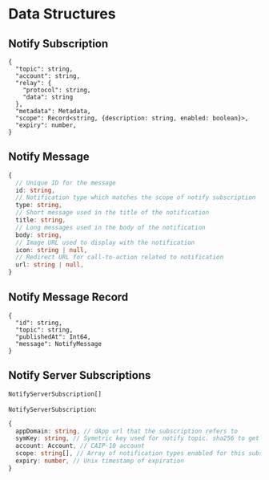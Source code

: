 # Data Structures

## Notify Subscription

```jsonc
{
  "topic": string,
  "account": string,
  "relay": {
    "protocol": string,
    "data": string
  },  
  "metadata": Metadata,
  "scope": Record<string, {description: string, enabled: boolean}>,
  "expiry": number,
}
```

## Notify Message

```typescript
{
  // Unique ID for the message
  id: string,
  // Notification type which matches the scope of notify subscription
  type: string,
  // Short message used in the title of the notification
  title: string,
  // Long messages used in the body of the notification
  body: string,
  // Image URL used to display with the notification
  icon: string | null,
  // Redirect URL for call-to-action related to notification
  url: string | null,
}
```

## Notify Message Record

```jsonc
{
  "id": string,
  "topic": string,
  "publishedAt": Int64,
  "message": NotifyMessage
}
```

## Notify Server Subscriptions

```jsonc
NotifyServerSubscription[]
```

`NotifyServerSubscription`:
```typescript
{
  appDomain: string, // dApp url that the subscription refers to
  symKey: string, // Symetric key used for notify topic. sha256 to get notify topic to manage the subscription and call wc_notifySubscriptionUpdate and wc_notifySubscriptionDelete
  account: Account, // CAIP-10 account
  scope: string[], // Array of notification types enabled for this subscription
  expiry: number, // Unix timestamp of expiration
}
```
